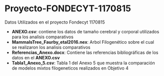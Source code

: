 # Proyecto-FONDECYT-1170815
Datos Utilizados en el proyecto Fondecyt 1170815

- **ANEXO.csv**: contiene los datos de tamaño cerebral y corporal utilizados para los analisis comparativos
- **MammalsTree_Faurby_etal2016.nex**: Arbol Filogenético sobre el cual se realizaron los analisis comparativos
- **Referencias_Anexo.docx**: Contiene las referencias bibliográficas de los datos en el **ANEXO.csv**
- **Tabla1_Anexo_5.csv**: Tabla 1 del Anexo 5 que muestra la comparación de modelos mixtos filogeneticos realizados en Objetivo 4
